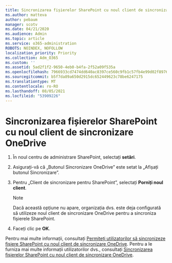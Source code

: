 ```yaml
---
title: Sincronizarea fișierelor SharePoint cu noul client de sincronizare OneDrive
ms.author: matteva
author: pebaum
manager: scotv
ms.date: 04/21/2020
ms.audience: Admin
ms.topic: article
ms.service: o365-administration
ROBOTS: NOINDEX, NOFOLLOW
localization_priority: Priority
ms.collection: Adm_O365
ms.custom: ''
ms.assetid: 5ad2f1f2-9650-4eb0-b4fa-2f52a09f535a
ms.openlocfilehash: 7966933cd7474dd640ac8397ce560c9fb1c57fb4e99d02f8976d5dcfe7cf5a82
ms.sourcegitcommit: b5f7da89a650d2915dc652449623c78be6247175
ms.translationtype: MT
ms.contentlocale: ro-RO
ms.lasthandoff: 08/05/2021
ms.locfileid: "53909226"
---
```

# <a name="sync-sharepoint-files-with-the-new-onedrive-sync-client"></a>Sincronizarea fișierelor SharePoint cu noul client de sincronizare OneDrive

1. În noul centru de administrare SharePoint, selectați **setări**.
    
2. Asigurați-vă că „Butonul Sincronizare OneDrive” este setat la „Afișați butonul Sincronizare”. 
    
3. Pentru „Client de sincronizare pentru SharePoint”, selectați **Porniți noul client**.
    
    > [!NOTE]
    > Dacă această opțiune nu apare, organizația dvs. este deja configurată să utilizeze noul client de sincronizare OneDrive pentru a sincroniza fișierele SharePoint. 
  
4. Faceți clic pe **OK**.
    
Pentru mai multe informații, consultați [Permiteți utilizatorilor să sincronizeze fișiere SharePoint cu noul client de sincronizare OneDrive](https://go.microsoft.com/fwlink/?linkid=866433). Pentru a le furniza mai multe informații utilizatorilor dvs., consultați [Sincronizarea fișierelor SharePoint cu noul client de sincronizare OneDrive](https://go.microsoft.com/fwlink/?linkid=866427).
  

